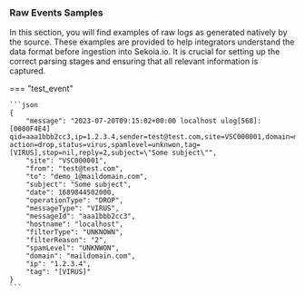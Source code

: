 
### Raw Events Samples

In this section, you will find examples of raw logs as generated natively by the source. These examples are provided to help integrators understand the data format before ingestion into Sekoia.io. It is crucial for setting up the correct parsing stages and ensuring that all relevant information is captured.


=== "test_event"


    ```json
	{
        "message": "2023-07-20T09:15:02+00:00 localhost ulog[568]: [0000F4E4] qid=aaa1bbb2cc3,ip=1.2.3.4,sender=test@test.com,site=VSC000001,domain=maildomain.com,recipient=demo_1@maildomain.com: action=drop,status=virus,spamlevel=unknwon,tag=[VIRUS],stop=nil,reply=2,subject=\"Some subject\"",
        "site": "VSC000001",
        "from": "test@test.com",
        "to": "demo_1@maildomain.com",
        "subject": "Some subject",
        "date": 1689844502000,
        "operationType": "DROP",
        "messageType": "VIRUS",
        "messageId": "aaa1bbb2cc3",
        "hostname": "localhost",
        "filterType": "UNKNOWN",
        "filterReason": "2",
        "spamLevel": "UNKNWON",
        "domain": "maildomain.com",
        "ip": "1.2.3.4",
        "tag": "[VIRUS]"
    }
    ```



